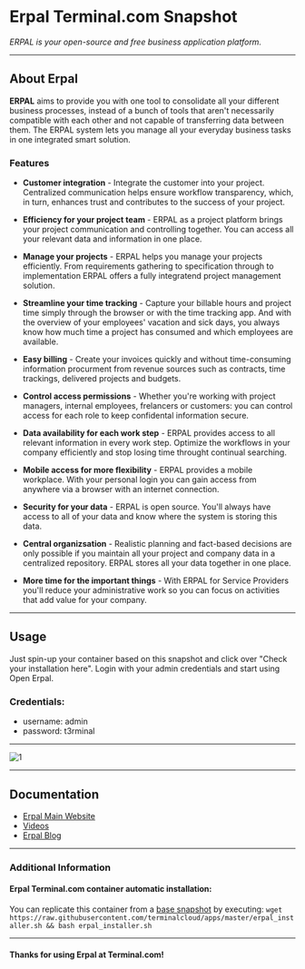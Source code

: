# **Erpal** Terminal.com Snapshot
*ERPAL is your open-source and free business application platform.*

---

## About Erpal
**ERPAL** aims to provide you with one tool to consolidate all your different business processes, instead of a bunch of tools that aren't necessarily compatible with each other and not capable of transferring data between them. The ERPAL system lets you manage all your everyday business tasks in one integrated smart solution.


### Features
- **Customer integration** - Integrate the customer into your project. Centralized communication helps ensure workflow transparency, which, in turn, enhances trust and contributes to the success of your project.

- **Efficiency for your project team** - ERPAL as a project platform brings your project communication and controlling together. You can access all your relevant data and information in one place.

- **Manage your projects** - ERPAL helps you manage your projects efficiently. From requirements gathering to specification through to implementation ERPAL offers a fully integratend project management solution.

- **Streamline your time tracking** - Capture your billable hours and project time simply through the browser or with the time tracking app. And with the overview of your employees' vacation and sick days, you always know how much time a project has consumed and which employees are available.

- **Easy billing** - Create your invoices quickly and without time-consuming information procurment from revenue sources such as contracts, time trackings, delivered projects and budgets.

- **Control access permissions** - Whether you're working with project managers, internal employees, frelancers or customers: you can control access for each role to keep confidental information secure.

- **Data availability for each work step** - ERPAL provides access to all relevant information in every work step. Optimize the workflows in your company efficiently and stop losing time throught continual searching.

- **Mobile access for more flexibility** - ERPAL provides a mobile workplace. With your personal login you can gain access from anywhere via a browser with an internet connection.

- **Security for your data** - ERPAL is open source. You'll always have access to all of your data and know where the system is storing this data.

- **Central organizsation** - Realistic planning and fact-based decisions are only possible if you maintain all your project and company data in a centralized repository. ERPAL stores all your data together in one place.

- **More time for the important things** - With ERPAL for Service Providers you'll reduce your administrative work so you can focus on activities that add value for your company.   

---

## Usage

Just spin-up your container based on this snapshot and click over "Check your installation here".
Login with your admin credentials and start using Open Erpal.


### Credentials:

- username: admin
- password: t3rminal



---

![1](http://www.erpal.info/sites/default/files/styles/banner/public/buehne_erpal-forserviceproviders.png)	

---

## Documentation
- [Erpal Main Website](http://www.erpal.info/)
- [Videos](http://www.erpal.info/videos)
- [Erpal Blog](http://www.erpal.info/blog)

---


### Additional Information
#### Erpal Terminal.com container automatic installation:
You can replicate this container from a [base snapshot](https://www.terminal.com/tiny/FzpHiTXG1K) by executing:
`wget https://raw.githubusercontent.com/terminalcloud/apps/master/erpal_installer.sh && bash erpal_installer.sh`


---

#### Thanks for using Erpal at Terminal.com!